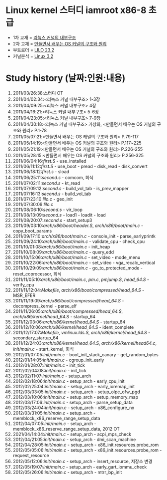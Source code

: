 Linux kernel 스터디 iamroot x86-8 초급
========================================
* 1차 교재 = [리눅스 커널의 내부구조](http://www.yes24.com/24/goods/3080849)
* 2차 교재 = [만들면서 배우는 OS 커널의 구조와 원리](http://www.yes24.com/24/goods/1469757)
* 부트로더 = [LILO 23.2](http://code.google.com/p/linx86study8-lilo232)
* 커널분석 = [Linux 3.2](https://github.com/x86-8/linux-3.2.git)

Study history (날짜:인원:내용)
==============================
01. 2011/03/26:38:스터디 OT
02. 2011/04/02:34:<리눅스 커널 내부구조> 1-3장
03. 2011/04/09:25:<리눅스 커널 내부구조> 4장
04. 2011/04/16:21:<리눅스 커널 내부구조> 5-6장
05. 2011/04/23:05:<리눅스 커널 내부구조> 7-9장
06. 2011/04/30:18:<리눅스 커널 내부구조> 가상화, <만들면서 배우는 OS 커널의 구조와 원리> P.1-78
07. 2011/05/07:21:<만들면서 배우는 OS 캐널의 구조와 원리> P.79-117
08. 2011/05/14:19:<만들면서 배우는 OS 커널의 구조와 원리> P.117~225
09. 2011/05/21:19:<만들면서 배우는 OS 커널의 구조와 원리> P.226-255
10. 2011/05/28:15:<만들면서 배우는 OS 커널의 구조와 원리> P.256-325
11. 2011/06/04:16:*first.S* - use_installed
12. 2011/06/11:12:*first.S* - use_boot - pread - disk_read - disk_convert
13. 2011/06/18:12:*first.s* - sload
14. 2011/06/25:11:*second.s* - comcom, 회식
15. 2011/07/02:11:*second.s* - kt_read
16. 2011/07/09:12:*second.s* - build_vol_tab - is_prev_mapper
17. 2011/07/16:13:*second.s* - build_vol_tab
18. 2011/07/23:10:*lilo.c* - geo_init
19. 2011/07/30:09:*lilo.c*
20. 2011/08/06:10:*second.s* - vir_loop
21. 2011/08/13:09:*second.s* - load1 - loadit - load
22. 2011/08/20:07:*second.s* - start_setup3
23. 2011/09/03:10:*arch/x86/boot/header.S*, *arch/x86/boot/main.c* - copy_boot_params
24. 2011/09/17:10:*arch/x86/boot/main.c* - console_init - parse_earlyprintk
25. 2011/09/24:10:*arch/x86/boot/main.c* - validate_cpu - check_cpu
26. 2011/10/01:08:*arch/x86/boot/main.c* - init_heap
27. 2011/10/08:09:*arch/x86/boot/main.c* - query_edd
28. 2011/10/15:06:*arch/x86/boot/main.c* - set_video - mode_menu
29. 2011/10/22:06:*arch/x86/boot/main.c* - set_video - vga_recalc_vertical
30. 2011/10/29:09:*arch/x86/boot/main.c* - go_to_protected_mode - reset_coprocessor, 회식
31. 2011/11/05:10:*arch/x86/boot/main.c*, *pm.c*, *pmjump.S*, *head_64.S* - verify_cpu
32. 2011/11/12:04:*Makefile*, *arch/x86/boot/compressed/head_64.S* - MSR_EFER
33. 2011/11/19:09:*arch/x86/boot/compressed/head_64.S* - decompress_kernel - parse_elf
34. 2011/11/26:05:*arch/x86/boot/compressed/head_64.S*, *arch/x86/kernel/head_64.S* - startup_64
35. 2011/12/03:06:*arch/x86/kernel/head_64.S* - startup_64
36. 2011/12/10:06:*arch/x86/kernel/head_64.S* - ident_complete
37. 2011/12/17:07:*Makefile*, *vmlinux.lds.S*, *arch/x86/kernel/head_64.S* - secondary_startup_64
38. 2011/12/24:03:*arch/x86/kernel/head_64.S*, *arch/x86/kernel/head64.c*, *init/main.c* - start_kernel, 회식
39. 2012/01/07:05:*init/main.c* - boot_init_stack_canary - get_random_bytes
40. 2012/01/14:05:*init/main.c* - cgroup_init_early
41. 2012/01/28:07:*init/main.c* - init_tick
42. 2012/02/04:08:*init/main.c* - init_tick
43. 2012/02/11:07:*init/main.c* - setup_arch
44. 2012/02/18:06:*init/main.c* - setup_arch - early_cpu_init
45. 2012/02/25:04:*init/main.c* - setup_arch - early_ioremap_init
46. 2012/03/03:05:*init/main.c* - setup_arch - setup_olpc_ofw_pgd
47. 2012/03/10:06:*init/main.c* - setup_arch - setup_memory_map
48. 2012/03/17:06:*init/main.c* - setup_arch - parse_setup_data
49. 2012/03/24:04:*init/main.c* - setup_arch - x86_configure_nx
50. 2012/03/31:05:*init/main.c* - setup_arch - memblock_x86_reserve_range_setup_data
51. 2012/04/07:05:*init/main.c* - setup_arch - memblock_x86_reserve_range_setup_data, 2012 OT
52. 2021/04/14:04:*init/main.c* - setup_arch - acpi_mps_check
53. 2012/04/21:05:*init/main.c* - setup_arch - dmi_scan_machine
54. 2012/04/28:05:*init/main.c* - setup_arch - x86_init.resources.probe_rom
55. 2012/05/05:06:*init/main.c* - setup_arch - x86_init.resources.probe_rom - request_resource
56. 2012/05/12:06:*init/main.c* - setup_arch - insert_resource, 저장소 변경
57. 2012/05/19:07:*init/main.c* - setup_arch - early_gart_iommu_check
58. 2012/05/26:06:*init/main.c* - setup_arch - mtrr_bp_init